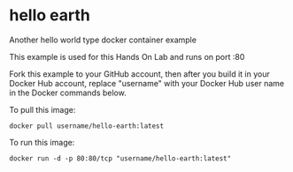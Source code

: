 # hello earth
Another hello world type docker container example

This example is used for this Hands On Lab and runs on port :80

Fork this example to your GitHub account, then after you build it in your Docker Hub account, replace "username" with your Docker Hub user name in the Docker commands below.

To pull this image: 
```
docker pull username/hello-earth:latest
```

To run this image: 
```
docker run -d -p 80:80/tcp "username/hello-earth:latest"
```
